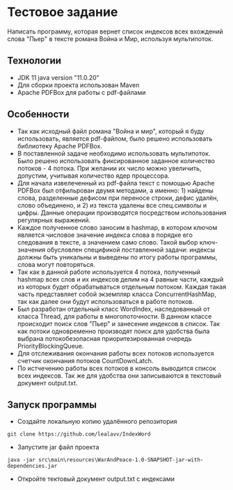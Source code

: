 # Тестовое задание 
Написать программу, которая вернет список индексов всех вхождений слова "Пьер" в тексте романа Война и Мир, используя мультипоток.

## Технологии
- JDK 11 java version "11.0.20"
- Для сборки проекта использован Maven
- Apache PDFBox для работы с pdf-файлами

## Особенности
- Так как исходный файл романа "Война и мир", который я буду использовать, является pdf-файлом, было решено использовать библиотеку Apache PDFBox.
- В поставленной задаче необходимо использовать мультипоток. Было решено использовать фиксированное заданное количество потоков - 4 потока. При желании их число можно увеличить, допустим, учитывая количество ядер процессора.
- Для начала извелеченный из pdf-файла текст с помощью Apache PDFBox был отфильрован двумя методами, а именно: 1) найдены слова, разделенные дефисом при переносе строки, дефис удалён, слово объединено, и 2) из текста удалены все спец.символы и цифры. Данные операции производятся посредством использования регулярных выражений.
- Каждое полученное слово заносим в hashmap, в котором ключом является числовое значение индекса слова в порядке его следования в тексте, а значением само слово. Такой выбор ключ-значения обусловлен спецификой поставленной задачи: индексы должны быть уникальны и выведены по итогу работы программы, слова могут повторяться.
- Так как в данной работе используется 4 потока, полученный hashmap всех слов и их индексов делим на 4 равные части, каждый из которых будет обрабатываться отдельным потоком. Каждая такая часть представляет собой экземпляр класса ConcurrentHashMap, так как далее они будут использоваться в работе потоков.
- Был разработан отдельный класс WordIndex, наследованный от класса Thread, для работы в многопоточности. В данном классе происходит поиск слов "Пьер" и занесение индексов в список. Так как потоки одновременно производят поиск для удобства была выбрана потокобезопасная приоритезированная очередь PriorityBlockingQueue.
- Для отслеживания окончания работы всех потоков используется счетчик окончания потоков CountDownLatch.
- По истчечению работы всех потоков в консоль выводится список всех индексов. Так же для удобства они записываются в текстовый документ output.txt.

## Запуск программы

- Создайте локальную копию удалённого репозитория
  
```
git clone https://github.com/lealavv/IndexWord
```
- Запустите jar файл проекта
```
java -jar src\main\resources\WarAndPeace-1.0-SNAPSHOT-jar-with-dependencies.jar
```
- Откройте тектовый документ output.txt с индексами 
  


